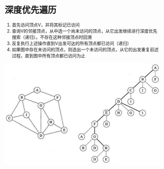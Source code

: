 # 深度优先遍历

1. 首先访问顶点V，并将其标记已访问
2. 查询V的邻接顶点，从中选一个尚未访问的顶点，从它出发继续进行深度优先搜索（递归）。不存在这种邻接顶点时回溯
3. 反复执行上述操作直到V出发可达的所有顶点都已访问（递归）
4. 如果图中存在未访问的顶点，则选出一个未访问的顶点，从它的出发重复前述过程，直到图中所有顶点都已访问为止

![&#x6DF1;&#x5EA6;&#x4F18;&#x5148;&#x904D;&#x5386;](../../../.gitbook/assets/image%20%2832%29.png)

```python

```

